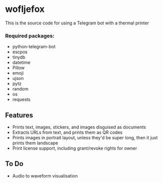 # wofljefox
This is the source code for using a Telegram bot with a thermal printer

### Required packages:
- python-telegram-bot
- escpos
- tinydb
- datetime
- Pillow
- emoji
- ujson
- pytz
- random
- os
- requests


## Features

- Prints text, images, stickers, and images disguised as documents
- Extracts URLs from text, and prints them as QR codes
- Prints images in portrait layout, unless they'd be super long, then it just prints them landscape
- Print license support, including grant/revoke rights for owner

## To Do

- Audio to waveform visualisation